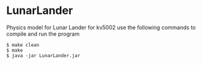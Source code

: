 # LunarLander
Physics model for Lunar Lander for kv5002
use the following commands to compile and run the program
```
$ make clean
$ make 
$ java -jar LunarLander.jar
```
